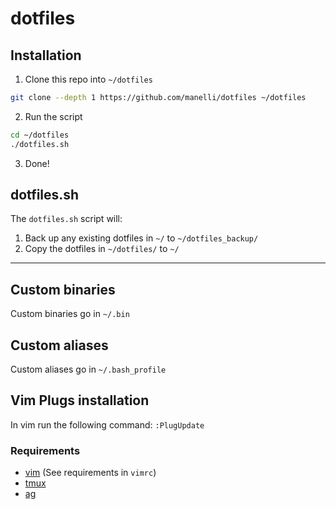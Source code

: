 dotfiles
========


## Installation
1) Clone this repo into `~/dotfiles`
``` bash
git clone --depth 1 https://github.com/manelli/dotfiles ~/dotfiles
```

2) Run the script
``` bash
cd ~/dotfiles
./dotfiles.sh
```

3) Done!


## dotfiles.sh
The `dotfiles.sh` script will:

1. Back up any existing dotfiles in `~/` to `~/dotfiles_backup/`
2. Copy the dotfiles in `~/dotfiles/` to `~/`

---

## Custom binaries
Custom binaries go in `~/.bin`

## Custom aliases
Custom aliases go in `~/.bash_profile`

## Vim Plugs installation
In vim run the following command: `:PlugUpdate`

### Requirements
- [vim](https://github.com/vim/vim) (See requirements in `vimrc`)
- [tmux](https://github.com/tmux/tmux)
- [ag](https://github.com/ggreer/the_silver_searcher)
